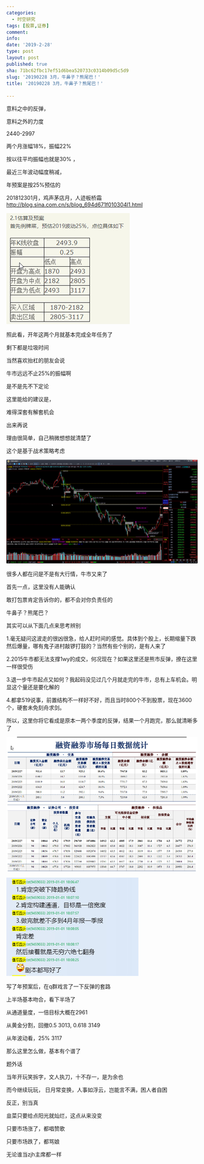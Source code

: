 ```yaml
---
categories:
  - 时空研究
tags: [股票,证券]
comment: 
info: 
date: '2019-2-28'
type: post
layout: post
published: true
sha: 71bc62fbc17ef51d6bea520733c0314b09d5c5d9
slug: '20190228 3月，牛鼻子？熊尾巴！'
title: '20190228 3月，牛鼻子？熊尾巴！'

---
```




意料之中的反弹，

意料之外的力度

2440-2997

两个月涨幅18%，振幅22%

按以往平均振幅也就是30% ，

最近三年波动幅度稍减，

年预案是按25%预估的

201812301月，鸡声茅店月，人迹板桥霜
http://blog.sina.com.cn/s/blog_694d671f010304l1.html

![20190228-0](/images/20190228-0.jpeg)

照此看，开年这两个月就基本完成全年任务了

剩下都是垃圾时间

当然喜欢抬杠的朋友会说

牛市远远不止25%的振幅啊

是不是先不下定论

这里能给的建议是，

难得深套有解套机会

出来再说

理由很简单，自己稍微想想就清楚了

这个是基于战术策略考虑

![20190228-1](/images/20190228-1.jpeg)

很多人都在问是不是有大行情，牛市又来了

首先一点，这里没有人能确认

敢打包票肯定告诉你的，都不会对你负责任的

牛鼻子？熊尾巴？

其实可以从下面几点来思考辨别

1.毫无疑问这波走的很凶很急，给人赶时间的感觉。具体到个股上，长期缩量下跌然后爆量，哪有鬼子进村敲锣打鼓的？当然有些个别的，是有人来了

2.2015牛市都无法支撑1wy的成交，何况现在？如果这里还是熊市反弹，撩在这里一样很受伤

3.退一步牛市起点又如何？我起码没见过几个月就走完的牛市，总有上车机会。明显这个量还是要化解的

4.都拿519说事，前置结构不一样好不好，而且当时800个不到股票，现在3600个，硬套未免刻舟求剑。

所以，这里你将它看成是原本一两个季度的反弹，结果一个月跑完，那么就清晰多了

![20190228-2](/images/20190228-2.jpeg)

![20190228-3](/images/20190228-3.jpeg)

写了年预案后，在q群戏言了一下反弹的套路

上半场基本吻合，看下半场了

从通道量度，一倍目标大概在2961

从黄金分割，回撤0.5  3013,  0.618  3149

从年波动看，25%   3117

那么这里怎么做，基本有个谱了


题外话

当年开玩笑拆字，文人执刀，十不存一，是为余也

而今继续玩玩， 日月常变换，人事如浮云，岂能言不满，困人者自困

反正，别当真

韭菜只要给点阳光就灿烂，这点从来没变

只要市场涨了，都唱赞歌

只要市场跌了，都骂娘

无论谁当zjh主席都一样

